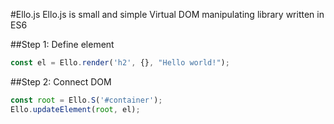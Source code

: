 #Ello.js
Ello.js is small and simple Virtual DOM manipulating library written in ES6

##Step 1: Define element

```javascript
const el = Ello.render('h2', {}, "Hello world!");
```

##Step 2: Connect DOM

```javascript
const root = Ello.S('#container');
Ello.updateElement(root, el);
```
